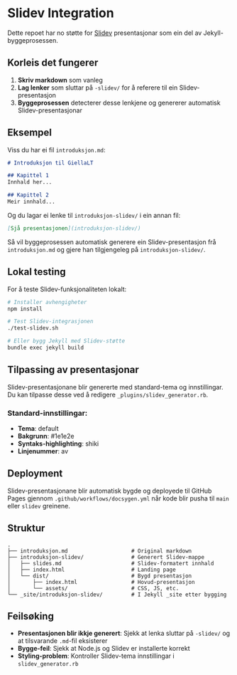 # Slidev Integration

Dette repoet har no støtte for [Slidev](https://sli.dev/) presentasjonar som ein del av Jekyll-byggeprosessen.

## Korleis det fungerer

1. **Skriv markdown** som vanleg
2. **Lag lenker** som sluttar på `-slidev/` for å referere til ein Slidev-presentasjon
3. **Byggeprosessen** detecterer desse lenkjene og genererer automatisk Slidev-presentasjonar

## Eksempel

Viss du har ei fil `introduksjon.md`:

```markdown
# Introduksjon til GiellaLT

## Kapittel 1
Innhald her...

## Kapittel 2  
Meir innhald...
```

Og du lagar ei lenke til `introduksjon-slidev/` i ein annan fil:

```markdown
[Sjå presentasjonen](introduksjon-slidev/)
```

Så vil byggeprosessen automatisk generere ein Slidev-presentasjon frå `introduksjon.md` og gjere han tilgjengeleg på `introduksjon-slidev/`.

## Lokal testing

For å teste Slidev-funksjonaliteten lokalt:

```bash
# Installer avhengigheter
npm install

# Test Slidev-integrasjonen
./test-slidev.sh

# Eller bygg Jekyll med Slidev-støtte
bundle exec jekyll build
```

## Tilpassing av presentasjonar

Slidev-presentasjonane blir genererte med standard-tema og innstillingar. Du kan tilpasse desse ved å redigere `_plugins/slidev_generator.rb`.

### Standard-innstillingar:
- **Tema**: default
- **Bakgrunn**: #1e1e2e
- **Syntaks-highlighting**: shiki
- **Linjenummer**: av

## Deployment

Slidev-presentasjonane blir automatisk bygde og deployede til GitHub Pages gjennom `.github/workflows/docsygen.yml` når kode blir pusha til `main` eller `slidev` greinene.

## Struktur

```
.
├── introduksjon.md                    # Original markdown
├── introduksjon-slidev/               # Generert Slidev-mappe
│   ├── slides.md                      # Slidev-formatert innhald
│   ├── index.html                     # Landing page
│   └── dist/                          # Bygd presentasjon
│       ├── index.html                 # Hovud-presentasjon
│       └── assets/                    # CSS, JS, etc.
└── _site/introduksjon-slidev/         # I Jekyll _site etter bygging
```

## Feilsøking

- **Presentasjonen blir ikkje generert**: Sjekk at lenka sluttar på `-slidev/` og at tilsvarande `.md`-fil eksisterer
- **Bygge-feil**: Sjekk at Node.js og Slidev er installerte korrekt
- **Styling-problem**: Kontroller Slidev-tema innstillingar i `slidev_generator.rb`
